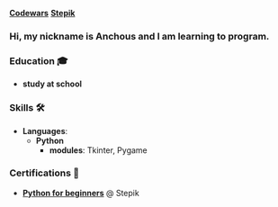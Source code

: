 [**Codewars**](https://www.codewars.com/users/Anchous)
[**Stepik**](https://stepik.org/users/151808975)

### Hi, my nickname is Anchous and I am learning to program.


### Education 🎓
- **study at school**

### Skills 🛠️
- **Languages**: 
  - **Python**
    - **modules**: Tkinter, Pygame


### Certifications 📜
- **[Python for beginners](https://stepik.org/certificate/64c10018eb28b25b9d3967d0aaa8ebb781040ddb.pdf)** @ Stepik
